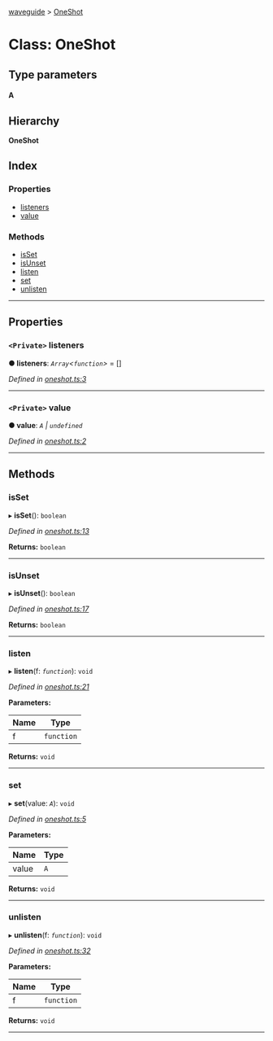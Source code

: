 [waveguide](../README.md) > [OneShot](../classes/oneshot.md)

# Class: OneShot

## Type parameters
#### A 
## Hierarchy

**OneShot**

## Index

### Properties

* [listeners](oneshot.md#listeners)
* [value](oneshot.md#value)

### Methods

* [isSet](oneshot.md#isset)
* [isUnset](oneshot.md#isunset)
* [listen](oneshot.md#listen)
* [set](oneshot.md#set)
* [unlisten](oneshot.md#unlisten)

---

## Properties

<a id="listeners"></a>

### `<Private>` listeners

**● listeners**: *`Array`<`function`>* =  []

*Defined in [oneshot.ts:3](https://github.com/rzeigler/waveguide/blob/79b3787/packages/waveguide/src/oneshot.ts#L3)*

___
<a id="value"></a>

### `<Private>` value

**● value**: *`A` \| `undefined`*

*Defined in [oneshot.ts:2](https://github.com/rzeigler/waveguide/blob/79b3787/packages/waveguide/src/oneshot.ts#L2)*

___

## Methods

<a id="isset"></a>

###  isSet

▸ **isSet**(): `boolean`

*Defined in [oneshot.ts:13](https://github.com/rzeigler/waveguide/blob/79b3787/packages/waveguide/src/oneshot.ts#L13)*

**Returns:** `boolean`

___
<a id="isunset"></a>

###  isUnset

▸ **isUnset**(): `boolean`

*Defined in [oneshot.ts:17](https://github.com/rzeigler/waveguide/blob/79b3787/packages/waveguide/src/oneshot.ts#L17)*

**Returns:** `boolean`

___
<a id="listen"></a>

###  listen

▸ **listen**(f: *`function`*): `void`

*Defined in [oneshot.ts:21](https://github.com/rzeigler/waveguide/blob/79b3787/packages/waveguide/src/oneshot.ts#L21)*

**Parameters:**

| Name | Type |
| ------ | ------ |
| f | `function` |

**Returns:** `void`

___
<a id="set"></a>

###  set

▸ **set**(value: *`A`*): `void`

*Defined in [oneshot.ts:5](https://github.com/rzeigler/waveguide/blob/79b3787/packages/waveguide/src/oneshot.ts#L5)*

**Parameters:**

| Name | Type |
| ------ | ------ |
| value | `A` |

**Returns:** `void`

___
<a id="unlisten"></a>

###  unlisten

▸ **unlisten**(f: *`function`*): `void`

*Defined in [oneshot.ts:32](https://github.com/rzeigler/waveguide/blob/79b3787/packages/waveguide/src/oneshot.ts#L32)*

**Parameters:**

| Name | Type |
| ------ | ------ |
| f | `function` |

**Returns:** `void`

___

